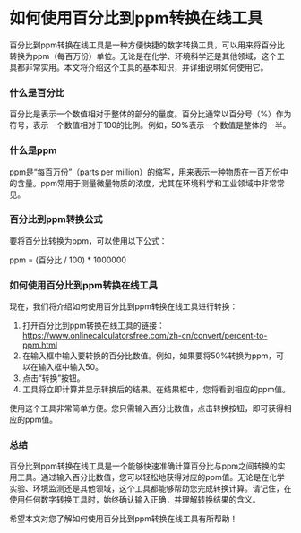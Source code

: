 如何使用百分比到ppm转换在线工具
=================

百分比到ppm转换在线工具是一种方便快捷的数字转换工具，可以用来将百分比转换为ppm（每百万份）单位。无论是在化学、环境科学还是其他领域，这个工具都非常实用。本文将介绍这个工具的基本知识，并详细说明如何使用它。

### 什么是百分比

百分比是表示一个数值相对于整体的部分的量度。百分比通常以百分号（%）作为符号，表示一个数值相对于100的比例。例如，50%表示一个数值是整体的一半。

### 什么是ppm

ppm是“每百万份”（parts per million）的缩写，用来表示一种物质在一百万份中的含量。ppm常用于测量微量物质的浓度，尤其在环境科学和工业领域中非常常见。

### 百分比到ppm转换公式

要将百分比转换为ppm，可以使用以下公式：

ppm = (百分比 / 100) \* 1000000

### 如何使用百分比到ppm转换在线工具

现在，我们将介绍如何使用百分比到ppm转换在线工具进行转换：

1. 打开百分比到ppm转换在线工具的链接：<https://www.onlinecalculatorsfree.com/zh-cn/convert/percent-to-ppm.html>
2. 在输入框中输入要转换的百分比数值。例如，如果要将50%转换为ppm，可以在输入框中输入50。
3. 点击“转换”按钮。
4. 工具将立即计算并显示转换后的结果。在结果框中，您将看到相应的ppm值。

使用这个工具非常简单方便。您只需输入百分比数值，点击转换按钮，即可获得相应的ppm值。

### 总结

百分比到ppm转换在线工具是一个能够快速准确计算百分比与ppm之间转换的实用工具。通过输入百分比数值，您可以轻松地获得对应的ppm值。无论是在化学实验、环境监测还是其他领域，这个工具都能够帮助您完成转换计算。请记住，在使用任何数字转换工具时，始终确认输入正确，并理解转换结果的含义。

希望本文对您了解如何使用百分比到ppm转换在线工具有所帮助！